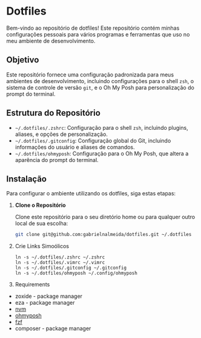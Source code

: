 # Dotfiles

Bem-vindo ao repositório de dotfiles! Este repositório contém minhas configurações pessoais para vários programas e ferramentas que uso no meu ambiente de desenvolvimento.

## Objetivo

Este repositório fornece uma configuração padronizada para meus ambientes de desenvolvimento, incluindo configurações para o shell `zsh`, o sistema de controle de versão `git`, e o Oh My Posh para personalização do prompt do terminal.

## Estrutura do Repositório

- `~/.dotfiles/.zshrc`: Configuração para o shell `zsh`, incluindo plugins, aliases, e opções de personalização.
- `~/.dotfiles/.gitconfig`: Configuração global do Git, incluindo informações do usuário e aliases de comandos.
- `~/.dotfiles/ohmyposh`: Configuração para o Oh My Posh, que altera a aparência do prompt do terminal.

## Instalação

Para configurar o ambiente utilizando os dotfiles, siga estas etapas:

1. **Clone o Repositório**

   Clone este repositório para o seu diretório home ou para qualquer outro local de sua escolha:

   ```bash
   git clone git@github.com:gabrielnalmeida/dotfiles.git ~/.dotfiles

2. Crie Links Simoólicos
    
    ```
    ln -s ~/.dotfiles/.zshrc ~/.zshrc
    ln -s ~/.dotfiles/.vimrc ~/.vimrc
    ln -s ~/.dotfiles/.gitconfig ~/.gitconfig
    ln -s ~/.dotfiles/ohmyposh ~/.config/ohmyposh
    ```

3. Requirements
  - zoxide - package manager
  - eza - package manager
  - [nvm](https://nodejs.org/en/download/package-manager)
  - [ohmyposh](https://ohmyposh.dev/docs/installation/linux)
  - [fzf](https://github.com/junegunn/fzf.git)
  - composer - package manager
